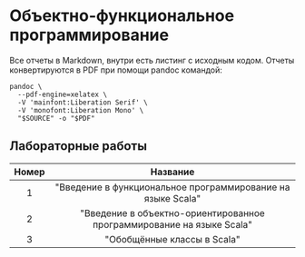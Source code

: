 # Объектно-функциональное программирование 

Все отчеты в Markdown, внутри есть листинг с исходным кодом.
Отчеты конвертируются в PDF при помощи pandoc командой:
```
pandoc \
  --pdf-engine=xelatex \
  -V 'mainfont:Liberation Serif' \
  -V 'monofont:Liberation Mono' \
  "$SOURCE" -o "$PDF"
```

## Лабораторные работы

| Номер         | Название      | 
|:-------------:|:-------------:| 
| 1             | "Введение в функциональное программирование на языке Scala" | 
| 2             | "Введение в объектно-ориентированное программирование на языке Scala" | 
| 3             | "Обобщённые классы в Scala" | 


